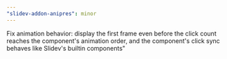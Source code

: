 ```yaml
---
"slidev-addon-anipres": minor
---
```


Fix animation behavior: display the first frame even before the click count reaches the component's animation order, and the component's click sync behaves like Slidev's builtin components"

